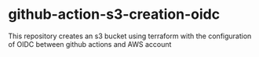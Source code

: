 # github-action-s3-creation-oidc
This repository creates an s3 bucket using terraform with the configuration of OIDC between github actions and AWS account




